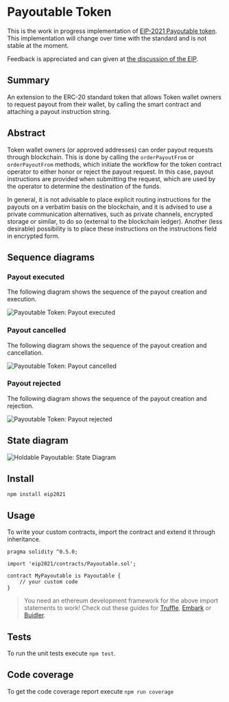 # Payoutable Token

This is the work in progress implementation of [EIP-2021 Payoutable token](https://github.com/ethereum/EIPs/pull/2021/files). This implementation will change over time with the standard and is not stable at the moment.

Feedback is appreciated and can given at [the discussion of the EIP](https://github.com/ethereum/EIPs/issues/2021).

## Summary

An extension to the ERC-20 standard token that allows Token wallet owners to request payout from their wallet, by calling the smart contract and attaching a payout instruction string.

## Abstract

Token wallet owners (or approved addresses) can order payout requests through  blockchain. This is done by calling the ```orderPayoutFrom``` or ```orderPayoutFrom``` methods, which initiate the workflow for the token contract operator to either honor or reject the payout request. In this case, payout instructions are provided when submitting the request, which are used by the operator to determine the destination of the funds.

In general, it is not advisable to place explicit routing instructions for the payouts on a verbatim basis on the blockchain, and it is advised to use a private communication alternatives, such as private channels, encrypted storage or similar,  to do so (external to the blockchain ledger). Another (less desirable) possibility is to place these instructions on the instructions field in encrypted form.

## Sequence diagrams

### Payout executed

The following diagram shows the sequence of the payout creation and execution.

![Payoutable Token: Payout executed](http://www.plantuml.com/plantuml/png/dP51oi8m44RtESNG_N-1Vo7jGi6LWlK0QVFfedKYoGJqzbh7GAGKn6NoUFaUf8vYWwJBQ8uHeQ6_5LLxU_T9R3U2MZ-0gt_omI7elPdpmgBc39QdeSVTvC6PJxgq8i5oFEMXrXzIl88ZchxtYQL8p8JUg90N-bvkpjeaTd7B-PKlyt13dmHApAn1FMtiB0zaVsfRwuepDTXD7_C0)

### Payout cancelled

The following diagram shows the sequence of the payout creation and cancellation.

![Payoutable Token: Payout cancelled](http://www.plantuml.com/plantuml/png/SoWkIImgAStDuGejJYroLD2rKr0AIApCBor9JCf9LGZ9pqxDKx9Io2zAIIs2Y7DXoYFfKd1CJyqh0Ug0SFr1-b9Jy1kUd9YNd9f3XkdEO8qvGFCTKlDIW9u00000)


### Payout rejected

The following diagram shows the sequence of the payout creation and rejection.

![Payoutable Token: Payout rejected](http://www.plantuml.com/plantuml/png/SoWkIImgAStDuGejJYroLD2rKr0AIApCBor9JCf9LGZ9pqxDKx9Io2zAIIs2Y7DXoYFfKd1CJyqh0Ug0SFr1-b9Jk51bSTbIb9gLcbo2rngmAs6c1u7L0urtICrB0Ve10000)

## State diagram

![Holdable Payoutable: State Diagram](http://www.plantuml.com/plantuml/png/TLB1IWGn3BttAzvPs1_m80kYu4dHetZ8j1btt6uwDAauVozTjfrPq5D9tilBUw5xDSfMJj6zttnWjxl3SmwSETpYXPPKx5AwotkcFCbRqPb5kR4UYmHTswwBM3goADA8efn1cN7W640I8Cb0tpH56Y9ZJ1cMINJaZ28sHSndRKoAEIVFgXpSkWHTdJBtqUhH4kp0q4OaxrCHsyxM60y_x8kjKLljEh1TC9GiXZ6dqv_YDL45kf7cekPM32J7Hgs1GXA-kkazYUSOLpUzuJQG9q6Ik61WUAez34jVSoNuob_iD-bQxJhmlrgxF7socDkpXFf3VW40)

## Install

```
npm install eip2021
```

## Usage

To write your custom contracts, import the contract and extend it through inheritance.

```solidity
pragma solidity ^0.5.0;

import 'eip2021/contracts/Payoutable.sol';

contract MyPayoutable is Payoutable {
    // your custom code
}
```

> You need an ethereum development framework for the above import statements to work! Check out these guides for [Truffle], [Embark] or [Buidler].

## Tests

To run the unit tests execute `npm test`.

## Code coverage

To get the code coverage report execute `npm run coverage`

[Truffle]: https://truffleframework.com/docs/truffle/quickstart
[Embark]: https://embark.status.im/docs/quick_start.html
[Buidler]: https://buidler.dev/guides/#getting-started

